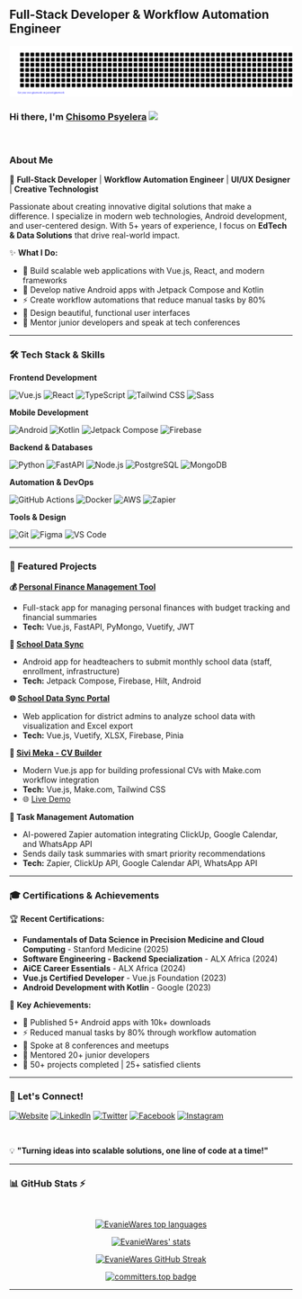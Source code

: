 ## Full-Stack Developer & Workflow Automation Engineer

![gitartwork](gitartwork.svg)

### Hi there, I'm [Chisomo Psyelera](https://evaniewares.github.io/) <img src="https://media.giphy.com/media/hvRJCLFzcasrR4ia7z/giphy.gif" width="25px">

<br />

### About Me

🚀 **Full-Stack Developer** | **Workflow Automation Engineer** | **UI/UX Designer** | **Creative Technologist**

Passionate about creating innovative digital solutions that make a difference. I specialize in modern web technologies, Android development, and user-centered design. With 5+ years of experience, I focus on **EdTech & Data Solutions** that drive real-world impact.

✨ **What I Do:**

- 🔧 Build scalable web applications with Vue.js, React, and modern frameworks
- 📱 Develop native Android apps with Jetpack Compose and Kotlin
- ⚡ Create workflow automations that reduce manual tasks by 80%
- 🎨 Design beautiful, functional user interfaces
- 🤝 Mentor junior developers and speak at tech conferences

---

### 🛠 Tech Stack & Skills

**Frontend Development**

![Vue.js](https://img.shields.io/badge/Vue.js-4FC08D?style=for-the-badge&logo=vue.js&logoColor=white)
![React](https://img.shields.io/badge/React-20232A?style=for-the-badge&logo=react&logoColor=61DAFB)
![TypeScript](https://img.shields.io/badge/TypeScript-3178C6?style=for-the-badge&logo=typescript&logoColor=white)
![Tailwind CSS](https://img.shields.io/badge/Tailwind_CSS-38B2AC?style=for-the-badge&logo=tailwind-css&logoColor=white)
![Sass](https://img.shields.io/badge/Sass-CC6699?style=for-the-badge&logo=sass&logoColor=white)

**Mobile Development**

![Android](https://img.shields.io/badge/Android-3DDC84?style=for-the-badge&logo=android&logoColor=white)
![Kotlin](https://img.shields.io/badge/Kotlin-0095D5?style=for-the-badge&logo=kotlin&logoColor=white)
![Jetpack Compose](https://img.shields.io/badge/Jetpack%20Compose-4285F4?style=for-the-badge&logo=jetpackcompose&logoColor=white)
![Firebase](https://img.shields.io/badge/Firebase-039BE5?style=for-the-badge&logo=firebase&logoColor=white)

**Backend & Databases**

![Python](https://img.shields.io/badge/Python-3776AB?style=for-the-badge&logo=python&logoColor=white)
![FastAPI](https://img.shields.io/badge/FastAPI-009688?style=for-the-badge&logo=fastapi&logoColor=white)
![Node.js](https://img.shields.io/badge/Node.js-43853D?style=for-the-badge&logo=node.js&logoColor=white)
![PostgreSQL](https://img.shields.io/badge/PostgreSQL-316192?style=for-the-badge&logo=postgresql&logoColor=white)
![MongoDB](https://img.shields.io/badge/MongoDB-4EA94B?style=for-the-badge&logo=mongodb&logoColor=white)

**Automation & DevOps**

![GitHub Actions](https://img.shields.io/badge/GitHub_Actions-2088FF?style=for-the-badge&logo=github-actions&logoColor=white)
![Docker](https://img.shields.io/badge/Docker-2496ED?style=for-the-badge&logo=docker&logoColor=white)
![AWS](https://img.shields.io/badge/AWS-232F3E?style=for-the-badge&logo=amazon-aws&logoColor=white)
![Zapier](https://img.shields.io/badge/Zapier-FF4A00?style=for-the-badge&logo=zapier&logoColor=white)

**Tools & Design**

![Git](https://img.shields.io/badge/Git-F05032?style=for-the-badge&logo=git&logoColor=white)
![Figma](https://img.shields.io/badge/Figma-F24E1E?style=for-the-badge&logo=figma&logoColor=white)
![VS Code](https://img.shields.io/badge/VS_Code-0078D4?style=for-the-badge&logo=visual%20studio%20code&logoColor=white)

---

### 🚀 Featured Projects

**💰 [Personal Finance Management Tool](https://github.com/Brendah90/personal-finance-management-tool)**

- Full-stack app for managing personal finances with budget tracking and financial summaries
- **Tech:** Vue.js, FastAPI, PyMongo, Vuetify, JWT

**🏫 [School Data Sync](https://github.com/EvanieWares/sds)**

- Android app for headteachers to submit monthly school data (staff, enrollment, infrastructure)
- **Tech:** Jetpack Compose, Firebase, Hilt, Android

**🌐 [School Data Sync Portal](https://github.com/EvanieWares/sds-portal)**

- Web application for district admins to analyze school data with visualization and Excel export
- **Tech:** Vue.js, Vuetify, XLSX, Firebase, Pinia

**📄 [Sivi Meka - CV Builder](https://github.com/EvanieWares/sivimeka)**

- Modern Vue.js app for building professional CVs with Make.com workflow integration
- **Tech:** Vue.js, Make.com, Tailwind CSS
- 🌐 [Live Demo](https://evaniewares.github.io/sivimeka/)

**🤖 Task Management Automation**

- AI-powered Zapier automation integrating ClickUp, Google Calendar, and WhatsApp API
- Sends daily task summaries with smart priority recommendations
- **Tech:** Zapier, ClickUp API, Google Calendar API, WhatsApp API

---

### 🎓 Certifications & Achievements

🏆 **Recent Certifications:**

- **Fundamentals of Data Science in Precision Medicine and Cloud Computing** - Stanford Medicine (2025)
- **Software Engineering - Backend Specialization** - ALX Africa (2024)
- **AiCE Career Essentials** - ALX Africa (2024)
- **Vue.js Certified Developer** - Vue.js Foundation (2023)
- **Android Development with Kotlin** - Google (2023)

🌟 **Key Achievements:**

- 📱 Published 5+ Android apps with 10k+ downloads
- ⚡ Reduced manual tasks by 80% through workflow automation
- 🎤 Spoke at 8 conferences and meetups
- 🤝 Mentored 20+ junior developers
- 💼 50+ projects completed | 25+ satisfied clients

---

### 💬 Let's Connect!

[![Website](https://img.shields.io/badge/Portfolio-FF5722?style=for-the-badge&logo=todoist&logoColor=white)](https://evaniewares.github.io/)
[![LinkedIn](https://img.shields.io/badge/LinkedIn-0077B5?style=for-the-badge&logo=linkedin&logoColor=white)](https://linkedin.com/in/chisopsyelera)
[![Twitter](https://img.shields.io/badge/Twitter-1DA1F2?style=for-the-badge&logo=x&logoColor=white)](https://twitter.com/EvanieWares)
[![Facebook](https://img.shields.io/badge/Facebook-4267B2?style=for-the-badge&logo=facebook&logoColor=white)](https://web.facebook.com/chisomo.psyelera)
[![Instagram](https://img.shields.io/badge/Instagram-E4405F?style=for-the-badge&logo=instagram&logoColor=white)](https://instagram.com/psybytelabs)

<br />

💡 **"Turning ideas into scalable solutions, one line of code at a time!"**

---

### 📊 GitHub Stats ⚡

</br>

<p align='center'>
  <a href="#"><img src="https://github-readme-stats.vercel.app/api?username=EvanieWares&show_icons=true&count_private=true&theme=radical" width="350" alt="EvanieWares top languages"></a>
</p>

<p align='center'>
  <a href="#"><img src="https://github-readme-stats.vercel.app/api/top-langs/?username=EvanieWares&langs_count=10&layout=compact&theme=radical" width="350" alt="EvanieWares' stats"></a>
</p>

<p align='center'>
  <a href="#"><img src="https://streak-stats.demolab.com/?user=EvanieWares&theme=radical" width="350" alt="EvanieWares GitHub Streak"></a>
</p>

<div align='center'>

[![committers.top badge](https://user-badge.committers.top/malawi_private/EvanieWares.svg)](https://user-badge.committers.top/malawi_private/EvanieWares)

</div>

---
